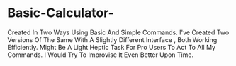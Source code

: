 # Basic-Calculator-
Created In Two Ways Using Basic And Simple Commands.
I've Created Two Versions Of The Same With A Slightly Different Interface , Both Working Efficiently.
Might Be A Light Heptic Task For Pro Users To Act To All My Commands.
I Would Try To Improvise It Even Better Upon Time.
